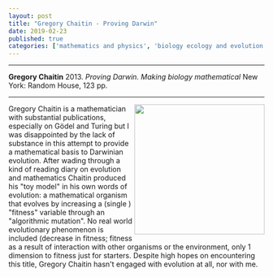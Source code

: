 ```yaml
---
layout: post
title: "Gregory Chaitin - Proving Darwin"
date: 2019-02-23
published: true
categories: ['mathematics and physics', 'biology ecology and evolution']
---
```


***
<b>Gregory Chaitin</b> 2013. _Proving Darwin. Making biology mathematical_ New York: Random House, 123 pp.

***

<img align="right" width="256" src="https://images.penguinrandomhouse.com/cover/9781400077984" alt="">

Gregory Chaitin is a mathematician with substantial publications, especially on Gödel and Turing but I was disappointed by the lack of substance in this attempt to provide a mathematical basis to Darwinian evolution.  After wading through a kind of reading diary on evolution and mathematics Chaitin produced his "toy model" in his own words of evolution: a mathematical organism that evolves by increasing a (single ) "fitness" variable through an "algorithmic mutation".  No real world evolutionary phenomenon is included (decrease in fitness; fitness as a result of interaction with other organisms or the environment, only 1 dimension to fitness just for starters.  Despite high hopes on encountering this title, Gregory Chaitin hasn't engaged with evolution at all, nor with me.   

